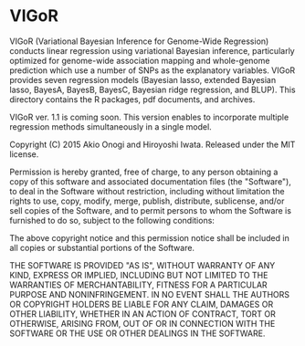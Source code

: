 # VIGoR
VIGoR (Variational Bayesian Inference for Genome-Wide Regression) conducts linear regression using variational Bayesian inference, particularly optimized for genome-wide association mapping and whole-genome prediction which use a number of SNPs as the explanatory variables. VIGoR provides seven regression models (Bayesian lasso, extended Bayesian lasso, BayesA, BayesB, BayesC, Bayesian ridge regression, and BLUP). This directory contains the R packages, pdf documents, and archives.

VIGoR ver. 1.1 is coming soon.
This version enables to incorporate multiple regression methods simultaneously in a single model.


Copyright (C) 2015 Akio Onogi and Hiroyoshi Iwata.
Released under the MIT license.

Permission is hereby granted, free of charge, to any person obtaining a copy
of this software and associated documentation files (the "Software"), to deal
in the Software without restriction, including without limitation the rights
to use, copy, modify, merge, publish, distribute, sublicense, and/or sell
copies of the Software, and to permit persons to whom the Software is
furnished to do so, subject to the following conditions:

The above copyright notice and this permission notice shall be included in
all copies or substantial portions of the Software.

THE SOFTWARE IS PROVIDED "AS IS", WITHOUT WARRANTY OF ANY KIND, EXPRESS OR
IMPLIED, INCLUDING BUT NOT LIMITED TO THE WARRANTIES OF MERCHANTABILITY,
FITNESS FOR A PARTICULAR PURPOSE AND NONINFRINGEMENT. IN NO EVENT SHALL THE
AUTHORS OR COPYRIGHT HOLDERS BE LIABLE FOR ANY CLAIM, DAMAGES OR OTHER
LIABILITY, WHETHER IN AN ACTION OF CONTRACT, TORT OR OTHERWISE, ARISING FROM,
OUT OF OR IN CONNECTION WITH THE SOFTWARE OR THE USE OR OTHER DEALINGS IN THE SOFTWARE.

